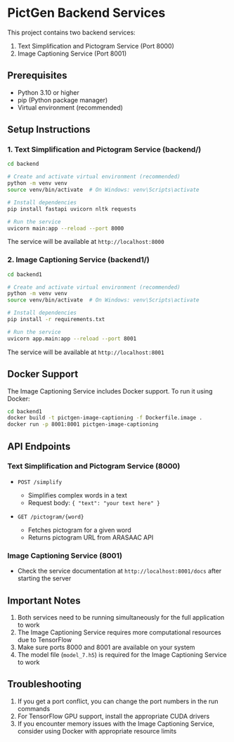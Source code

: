 # PictGen Backend Services

This project contains two backend services:

1. Text Simplification and Pictogram Service (Port 8000)
2. Image Captioning Service (Port 8001)

## Prerequisites

- Python 3.10 or higher
- pip (Python package manager)
- Virtual environment (recommended)

## Setup Instructions

### 1. Text Simplification and Pictogram Service (backend/)

```bash
cd backend

# Create and activate virtual environment (recommended)
python -m venv venv
source venv/bin/activate  # On Windows: venv\Scripts\activate

# Install dependencies
pip install fastapi uvicorn nltk requests

# Run the service
uvicorn main:app --reload --port 8000
```

The service will be available at `http://localhost:8000`

### 2. Image Captioning Service (backend1/)

```bash
cd backend1

# Create and activate virtual environment (recommended)
python -m venv venv
source venv/bin/activate  # On Windows: venv\Scripts\activate

# Install dependencies
pip install -r requirements.txt

# Run the service
uvicorn app.main:app --reload --port 8001
```

The service will be available at `http://localhost:8001`

## Docker Support

The Image Captioning Service includes Docker support. To run it using Docker:

```bash
cd backend1
docker build -t pictgen-image-captioning -f Dockerfile.image .
docker run -p 8001:8001 pictgen-image-captioning
```

## API Endpoints

### Text Simplification and Pictogram Service (8000)

- `POST /simplify`

  - Simplifies complex words in a text
  - Request body: `{ "text": "your text here" }`

- `GET /pictogram/{word}`
  - Fetches pictogram for a given word
  - Returns pictogram URL from ARASAAC API

### Image Captioning Service (8001)

- Check the service documentation at `http://localhost:8001/docs` after starting the server

## Important Notes

1. Both services need to be running simultaneously for the full application to work
2. The Image Captioning Service requires more computational resources due to TensorFlow
3. Make sure ports 8000 and 8001 are available on your system
4. The model file (`model_7.h5`) is required for the Image Captioning Service to work

## Troubleshooting

1. If you get a port conflict, you can change the port numbers in the run commands
2. For TensorFlow GPU support, install the appropriate CUDA drivers
3. If you encounter memory issues with the Image Captioning Service, consider using Docker with appropriate resource limits
